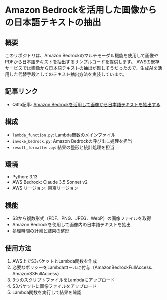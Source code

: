 # Amazon Bedrockを活用した画像からの日本語テキストの抽出

## 概要
このリポジトリは、Amazon Bedrockのマルチモーダル機能を使用して画像やPDFから日本語テキストを抽出するサンプルコードを提供します。
AWSの既存サービスでは画像から日本語テキストの抽出が難しそうだったので、生成AIを活用した代替手段としてのテキスト抽出方法を実装しています。

## 記事リンク
- Qitta記事: [Amazon Bedrockを活用して画像から日本語テキストを抽出する](https://qiita.com/enumura1/items/39ffff1a5eb1f5b77cfd)

## 構成
- `lambda_function.py`: Lambda関数のメインファイル
- `invoke_bedrock.py`: Amazon Bedrockの呼び出し処理を担当
- `result_formatter.py`: 結果の整形と統計処理を担当

## 環境
- Python: 3.13
- AWS Bedrock: Claude 3.5 Sonnet v2
- AWS リージョン: 東京リージョン

## 機能
- S3から複数形式（PDF、PNG、JPEG、WebP）の画像ファイルを取得
- Amazon Bedrockを使用して画像内の日本語テキストを抽出
- 処理時間の計測と結果の整形

## 使用方法
1. AWS上でS3バケットとLambda関数を作成
2. 必要なポリシーをLambdaロールに付与（AmazonBedrockFullAccess、AmazonS3FullAccess）
3. 3つのスクリプトファイルをLambdaにアップロード
4. S3バケットに画像ファイルをアップロード
5. Lambda関数を実行して結果を確認
